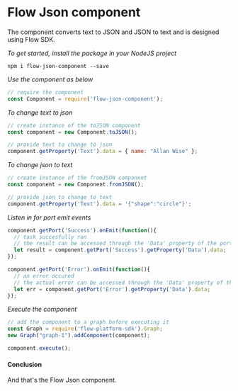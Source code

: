 # Flow Json component
The component converts text to JSON and JSON to text and is designed using Flow SDK.

*To get started, install the package in your NodeJS project*

```
npm i flow-json-component --save
```

*Use the component as below*

```javascript
// require the component
const Component = require('flow-json-component');
```

*To change text to json*

```javascript
// create instance of the toJSON component
const component = new Component.toJSON();

// provide text to change to json
component.getProperty('Text').data = { name: "Allan Wise" };
```

*To change json to text*

```javascript
// create instance of the fromJSON component
const component = new Component.fromJSON();

// provide json to change to text
component.getProperty('Text').data = '{"shape":"circle"}';
```

*Listen in for port emit events*
```javascript
component.getPort('Success').onEmit(function(){
  // task succesfully ran
  // the result can be accessed through the 'Data' property of the port
  let result = component.getPort('Success').getProperty('Data').data;
});

component.getPort('Error').onEmit(function(){
  // an error occured
  // the actual error can be accessed through the 'Data' property of the port
  let err = component.getPort('Error').getProperty('Data').data;
});
```

*Execute the component*
```javascript
// add the component to a graph before executing it
const Graph = require('flow-platform-sdk').Graph;
new Graph("graph-1").addComponent(component);

component.execute();
```

#### Conclusion

And that's the Flow Json component.